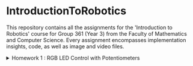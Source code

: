 # IntroductionToRobotics

 This repository contains all the assignments for the 'Introduction to Robotics' course for Group 361 (Year 3) from the Faculty of Mathematics and Computer Science. Every assignment encompasses implementation insights, code, as well as image and video files.

<details>
  <summary> 
    Homework 1 : RGB LED Control with Potentiometers
  </summary>  

## RGB LED Control with Potentiometers

### Objective
* Interface potentiometers with Arduino to control an RGB LED's individual channels - Red, Green, Blue.
* Learn to harness analog readings from potentiometers and utilize digital electronics techniques for LED control.
* Adhere to a consistent and clean coding style, ensuring the code is well-commented and easily understandable by peers and reviewers.

  
### Components Used
* 1 RGB LED 
* 3 potentiometers 
* Resistors and wires as necessary


### Technical Implementation
* Control each RGB channel of the LED using dedicated potentiometers.
* The Arduino interprets the analog readings from the potentiometers and then produces a mapped output to the RGB LED pins for precise color adjustments.


### Documentation & Publishing
* The code related to this project has been uploaded to this repository.
* The repository’s README (which you are currently viewing) contains:
  - The project requirements and description.
  - A photo of the hardware setup.
  - A link to the video showcasing the functionality.



### Photos of the Hardware Setup
* A detailed view of the Arduino setup on a breadboard with the illuminated LED indicating its active state. 
![RGB_ARDUINO_2](https://github.com/uantoniaa/IntroductionToRobotics/assets/93488180/59aae4a1-5903-494e-9546-327ee4088d14)
![RGB_ARDUINO_1](https://github.com/uantoniaa/IntroductionToRobotics/assets/93488180/bba96a7f-2e7c-4e00-aaa3-7af532cd91be)



